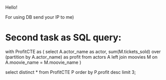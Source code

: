 Hello!

For using DB send your IP to me)

Second task as SQL query:
=============

with ProfitCTE as 
(
	select A.actor_name as actor,
		   sum(M.tickets_sold) over (partition by A.actor_name) as profit
	from actors A
	left join moovies M
	on A.moovie_name = M.moovie_name
)

select distinct * from ProfitCTE P
order by P.profit desc
limit 3;

